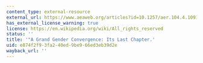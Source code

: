 ```yaml
---
content_type: external-resource
external_url: https://www.aeaweb.org/articles?id=10.1257/aer.104.4.1091
has_external_license_warning: true
license: https://en.wikipedia.org/wiki/All_rights_reserved
status: ''
title: '"A Grand Gender Convergence: Its Last Chapter.'
uid: e874f2f9-3fa2-40ed-9be9-66ed3eb39d2e
wayback_url: ''
---
```

